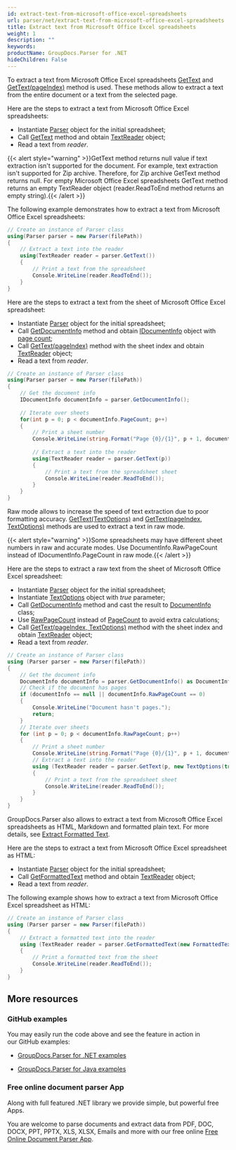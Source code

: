 ```yaml
---
id: extract-text-from-microsoft-office-excel-spreadsheets
url: parser/net/extract-text-from-microsoft-office-excel-spreadsheets
title: Extract text from Microsoft Office Excel spreadsheets
weight: 1
description: ""
keywords: 
productName: GroupDocs.Parser for .NET
hideChildren: False
---
```

To extract a text from Microsoft Office Excel spreadsheets [GetText](https://apireference.groupdocs.com/net/parser/groupdocs.parser/parser/methods/gettext) and [GetText(pageIndex)](https://apireference.groupdocs.com/net/parser/groupdocs.parser.parser/gettext/methods/2) method is used. These methods allow to extract a text from the entire document or a text from the selected page.

Here are the steps to extract a text from Microsoft Office Excel spreadsheets:

*   Instantiate [Parser](https://apireference.groupdocs.com/net/parser/groupdocs.parser/parser) object for the initial spreadsheet;
*   Call [GetText](https://apireference.groupdocs.com/net/parser/groupdocs.parser/parser/methods/gettext) method and obtain [TextReader](https://docs.microsoft.com/en-us/dotnet/api/system.io.textreader?view=netframework-2.0) object;
*   Read a text from *reader*.

{{< alert style="warning" >}}GetText method returns null value if text extraction isn't supported for the document. For example, text extraction isn't supported for Zip archive. Therefore, for Zip archive GetText method returns null. For empty Microsoft Office Excel spreadsheets GetText method returns an empty TextReader object (reader.ReadToEnd method returns an empty string).{{< /alert >}}

The following example demonstrates how to extract a text from Microsoft Office Excel spreadsheets:

```csharp
// Create an instance of Parser class
using(Parser parser = new Parser(filePath))
{
    // Extract a text into the reader
    using(TextReader reader = parser.GetText())
    {
        // Print a text from the spreadsheet
        Console.WriteLine(reader.ReadToEnd());
    }
}
```

Here are the steps to extract a text from the sheet of Microsoft Office Excel spreadsheet:

*   Instantiate [Parser](https://apireference.groupdocs.com/net/parser/groupdocs.parser/parser) object for the initial spreadsheet;
*   Call [GetDocumentInfo](https://apireference.groupdocs.com/net/parser/groupdocs.parser/parser/methods/getdocumentinfo) method and obtain [IDocumentInfo](https://apireference.groupdocs.com/net/parser/groupdocs.parser.options/idocumentinfo) object with [page count](https://apireference.groupdocs.com/net/parser/groupdocs.parser.options/idocumentinfo/properties/pagecount);
*   Call [GetText(pageIndex)](https://apireference.groupdocs.com/net/parser/groupdocs.parser.parser/gettext/methods/2) method with the sheet index and obtain [TextReader](https://docs.microsoft.com/en-us/dotnet/api/system.io.textreader?view=netframework-2.0) object;
*   Read a text from *reader*.

```csharp
// Create an instance of Parser class
using(Parser parser = new Parser(filePath))
{
    // Get the document info
    IDocumentInfo documentInfo = parser.GetDocumentInfo();
   
    // Iterate over sheets
    for(int p = 0; p < documentInfo.PageCount; p++)
    {
        // Print a sheet number 
        Console.WriteLine(string.Format("Page {0}/{1}", p + 1, documentInfo.PageCount));
   
        // Extract a text into the reader
        using(TextReader reader = parser.GetText(p))
        {
            // Print a text from the spreadsheet sheet
            Console.WriteLine(reader.ReadToEnd());
        }
    }
}
```

Raw mode allows to increase the speed of text extraction due to poor formatting accuracy. [GetText(TextOptions)](https://apireference.groupdocs.com/net/parser/groupdocs.parser.parser/gettext/methods/1) and [GetText(pageIndex, TextOptions)](https://apireference.groupdocs.com/net/parser/groupdocs.parser.parser/gettext/methods/3) methods are used to extract a text in raw mode.

{{< alert style="warning" >}}Some spreadsheets may have different sheet numbers in raw and accurate modes. Use DocumentInfo.RawPageCount instead of IDocumentInfo.PageCount in raw mode.{{< /alert >}}

Here are the steps to extract a raw text from the sheet of Microsoft Office Excel spreadsheet:

*   Instantiate [Parser](https://apireference.groupdocs.com/net/parser/groupdocs.parser/parser) object for the initial spreadsheet;
*   Instantiate [TextOptions](https://apireference.groupdocs.com/net/parser/groupdocs.parser.options/textoptions) object with *true* parameter;
*   Call [GetDocumentInfo](https://apireference.groupdocs.com/net/parser/groupdocs.parser/parser/methods/getdocumentinfo) method and cast the result to [DocumentInfo](https://apireference.groupdocs.com/net/parser/groupdocs.parser.options/documentinfo) class;
*   Use [RawPageCount](https://apireference.groupdocs.com/net/parser/groupdocs.parser.options/documentinfo/properties/rawpagecount) instead of [PageCount](https://apireference.groupdocs.com/net/parser/groupdocs.parser.options/idocumentinfo/properties/pagecount) to avoid extra calculations;
*   Call [GetText(pageIndex, TextOptions)](https://apireference.groupdocs.com/net/parser/groupdocs.parser.parser/gettext/methods/3) method with the sheet index and obtain [TextReader](https://docs.microsoft.com/en-us/dotnet/api/system.io.textreader?view=netframework-2.0) object;
*   Read a text from *reader*.

```csharp
// Create an instance of Parser class
using (Parser parser = new Parser(filePath))
{
    // Get the document info
    DocumentInfo documentInfo = parser.GetDocumentInfo() as DocumentInfo;
    // Check if the document has pages
    if (documentInfo == null || documentInfo.RawPageCount == 0)
    {
        Console.WriteLine("Document hasn't pages.");
        return;
    }
    // Iterate over sheets
    for (int p = 0; p < documentInfo.RawPageCount; p++)
    {
        // Print a sheet number 
        Console.WriteLine(string.Format("Page {0}/{1}", p + 1, documentInfo.RawPageCount));
        // Extract a text into the reader
        using (TextReader reader = parser.GetText(p, new TextOptions(true)))
        {
            // Print a text from the spreadsheet sheet
            Console.WriteLine(reader.ReadToEnd());
        }
    }
}
```

GroupDocs.Parser also allows to extract a text from Microsoft Office Excel spreadsheets as HTML, Markdown and formatted plain text. For more details, see [Extract Formatted Text](https://wiki.lisbon.dynabic.com/display/parser/Text+Extractor+-+Extract+Formatted+Text+from+a+Document).

Here are the steps to extract a text from Microsoft Office Excel spreadsheet as HTML:

*   Instantiate [Parser](https://apireference.groupdocs.com/net/parser/groupdocs.parser/parser) object for the initial spreadsheet;
*   Call [GetFormattedText](https://apireference.groupdocs.com/net/parser/groupdocs.parser/parser/methods/getformattedtext) method and obtain [TextReader](https://docs.microsoft.com/en-us/dotnet/api/system.io.textreader?view=netframework-2.0) object;
*   Read a text from *reader*.

The following example shows how to extract a text from Microsoft Office Excel spreadsheet as HTML:

```csharp
// Create an instance of Parser class
using (Parser parser = new Parser(filePath))
{
    // Extract a formatted text into the reader
    using (TextReader reader = parser.GetFormattedText(new FormattedTextOptions(FormattedTextMode.Html)))
    {
        // Print a formatted text from the sheet
        Console.WriteLine(reader.ReadToEnd());
    }
}
```

## More resources

### GitHub examples

You may easily run the code above and see the feature in action in our GitHub examples:

*   [GroupDocs.Parser for .NET examples](https://github.com/groupdocs-parser/GroupDocs.Parser-for-.NET)
    
*   [GroupDocs.Parser for Java examples](https://github.com/groupdocs-parser/GroupDocs.Parser-for-Java)
    

### Free online document parser App

Along with full featured .NET library we provide simple, but powerful free Apps.

You are welcome to parse documents and extract data from PDF, DOC, DOCX, PPT, PPTX, XLS, XLSX, Emails and more with our free online [Free Online Document Parser App](https://products.groupdocs.app/parser).
